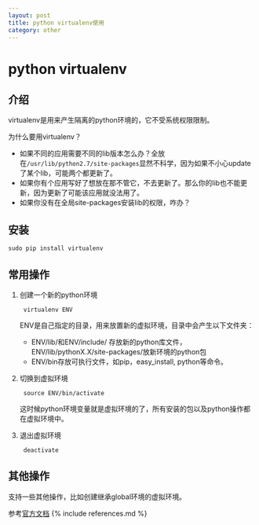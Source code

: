 ```yaml
---
layout: post
title: python virtualenv使用
category: other
---
```


# python virtualenv

## 介绍

virtualenv是用来产生隔离的python环境的，它不受系统权限限制。

为什么要用virtualenv？

* 如果不同的应用需要不同的lib版本怎么办？全放在`/usr/lib/python2.7/site-packages`显然不科学，因为如果不小心update了某个lib，可能两个都更新了。
* 如果你有个应用写好了想放在那不管它，不去更新了。那么你的lib也不能更新，因为更新了可能该应用就没法用了。
* 如果你没有在全局site-packages安装lib的权限，咋办？

## 安装

	sudo pip install virtualenv

## 常用操作

1. 创建一个新的python环境

		virtualenv ENV
	
	ENV是自己指定的目录，用来放置新的虚拟环境，目录中会产生以下文件夹：
	* ENV/lib/和ENV/include/ 存放新的python库文件，ENV/lib/pythonX.X/site-packages/放新环境的python包
	* ENV/bin存放可执行文件，如pip，easy_install, python等命令。

2. 切换到虚拟环境
	
		source ENV/bin/activate
	
	这时候python环境变量就是虚拟环境的了，所有安装的包以及python操作都在虚拟环境中。	
3. 退出虚拟环境
		
		deactivate
	
## 其他操作

支持一些其他操作，比如创建继承global环境的虚拟环境。

参考[官方文档](https://virtualenv.pypa.io/en/latest/userguide.html)
{% include references.md %}
